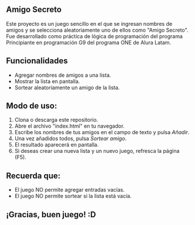 ## Amigo Secreto
Este proyecto es un juego sencillo en el que se ingresan nombres de amigos y se selecciona aleatoriamente uno de ellos como "Amigo Secreto".  
Fue desarrollado como práctica de lógica de programación del programa Principiante en programación G9 del programa ONE de Alura Latam.

## Funcionalidades
- Agregar nombres de amigos a una lista.
- Mostrar la lista en pantalla.
- Sortear aleatoriamente un amigo de la lista.

## Modo de uso:
1. Clona o descarga este repositorio.
2. Abre el archivo "index.html" en tu navegador.
3. Escribe los nombres de tus amigos en el campo de texto y pulsa *Añadir*.
4. Una vez añadidos todos, pulsa *Sortear amigo*.
5. El resultado aparecerá en pantalla.
6. Si deseas crear una nueva lista y un nuevo juego, refresca la página (F5).

## Recuerda que:
  - El juego NO permite agregar entradas vacías.
  - El juego NO permite sortear si la lista está vacía.

## ¡Gracias, buen juego! :D

